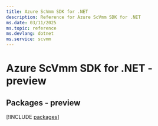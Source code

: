 ```yaml
---
title: Azure ScVmm SDK for .NET
description: Reference for Azure ScVmm SDK for .NET
ms.date: 03/11/2025
ms.topic: reference
ms.devlang: dotnet
ms.service: scvmm
---
```

# Azure ScVmm SDK for .NET - preview
## Packages - preview
[!INCLUDE [packages](scvmm-index.md)]